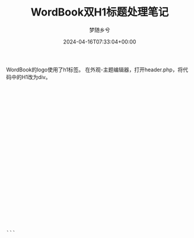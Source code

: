 ﻿---
title: WordBook双H1标题处理笔记
author: 梦随乡兮
type: post
date: 2024-04-16T07:33:04+00:00
url: /wordbook-h1.html
views:
- 247
categories:
- 笔记
tags:
- WordBook
- wordpress
slug: "wordbook-h1"
---
WordBook的logo使用了h1标签。
在外观-主题编辑器，打开header.php，将代码中的H1改为div。
<pre><h1 class="logo">
<a href="<?php bloginfo('url'); ?>" title="<?php bloginfo('name'); ?>">
<?php if( get_theme_mod('ds_logo') ): ?>
<img class="logo_light" src="<?php echo get_theme_mod('ds_logo') ?>" alt="">
<?php endif; ?>
<?php if( get_theme_mod('ds_logo_dark') ): ?>
<img class="logo_dark" src="<?php echo get_theme_mod('ds_logo_dark') ?>" alt="">
<?php endif; ?>
<?php if( get_theme_mod('ds_site_name') ): ?>
<b><?php echo get_theme_mod('ds_site_name') ?></b>
<?php endif; ?>
</a>
</h1>```
